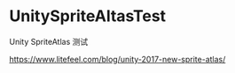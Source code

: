 # UnitySpriteAltasTest

Unity SpriteAtlas 测试

https://www.litefeel.com/blog/unity-2017-new-sprite-atlas/
